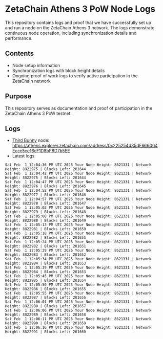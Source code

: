 # ZetaChain Athens 3 PoW Node Logs
This repository contains logs and proof that we have successfully set up and run a node on the ZetaChain Athens 3 network. The logs demonstrate continuous node operation, including synchronization details and performance.

## Contents
- Node setup information
- Synchronization logs with block height details
- Ongoing proof of work logs to verify active participation in the ZetaChain network

## Purpose
This repository serves as documentation and proof of participation in the ZetaChain Athens 3 PoW testnet.

## Logs

- [Third Bunny](https://thirdbunny.xyz/) node: https://athens.explorer.zetachain.com/address/0x225254d35dE666064Eccc5ce16eF1D8bF8D7b5EE
- Latest logs:
```
Sat Feb  1 12:04:36 PM UTC 2025 Your Node Height: 8621331 | Network Height: 8822975 | Blocks Left: 201644
Sat Feb  1 12:04:42 PM UTC 2025 Your Node Height: 8621331 | Network Height: 8822975 | Blocks Left: 201644
Sat Feb  1 12:04:47 PM UTC 2025 Your Node Height: 8621331 | Network Height: 8822976 | Blocks Left: 201645
Sat Feb  1 12:04:52 PM UTC 2025 Your Node Height: 8621331 | Network Height: 8822977 | Blocks Left: 201646
Sat Feb  1 12:04:57 PM UTC 2025 Your Node Height: 8621331 | Network Height: 8822978 | Blocks Left: 201647
Sat Feb  1 12:05:02 PM UTC 2025 Your Node Height: 8621331 | Network Height: 8822979 | Blocks Left: 201648
Sat Feb  1 12:05:08 PM UTC 2025 Your Node Height: 8621331 | Network Height: 8822980 | Blocks Left: 201649
Sat Feb  1 12:05:13 PM UTC 2025 Your Node Height: 8621331 | Network Height: 8822981 | Blocks Left: 201650
Sat Feb  1 12:05:18 PM UTC 2025 Your Node Height: 8621331 | Network Height: 8822982 | Blocks Left: 201651
Sat Feb  1 12:05:24 PM UTC 2025 Your Node Height: 8621331 | Network Height: 8822982 | Blocks Left: 201651
Sat Feb  1 12:05:29 PM UTC 2025 Your Node Height: 8621331 | Network Height: 8822983 | Blocks Left: 201652
Sat Feb  1 12:05:34 PM UTC 2025 Your Node Height: 8621331 | Network Height: 8822984 | Blocks Left: 201653
Sat Feb  1 12:05:39 PM UTC 2025 Your Node Height: 8621331 | Network Height: 8822984 | Blocks Left: 201653
Sat Feb  1 12:05:45 PM UTC 2025 Your Node Height: 8621331 | Network Height: 8822985 | Blocks Left: 201654
Sat Feb  1 12:05:50 PM UTC 2025 Your Node Height: 8621331 | Network Height: 8822986 | Blocks Left: 201655
Sat Feb  1 12:05:55 PM UTC 2025 Your Node Height: 8621331 | Network Height: 8822987 | Blocks Left: 201656
Sat Feb  1 12:06:01 PM UTC 2025 Your Node Height: 8621331 | Network Height: 8822988 | Blocks Left: 201657
Sat Feb  1 12:06:06 PM UTC 2025 Your Node Height: 8621331 | Network Height: 8822989 | Blocks Left: 201658
Sat Feb  1 12:06:11 PM UTC 2025 Your Node Height: 8621331 | Network Height: 8822990 | Blocks Left: 201659
Sat Feb  1 12:06:16 PM UTC 2025 Your Node Height: 8621331 | Network Height: 8822991 | Blocks Left: 201660
```
